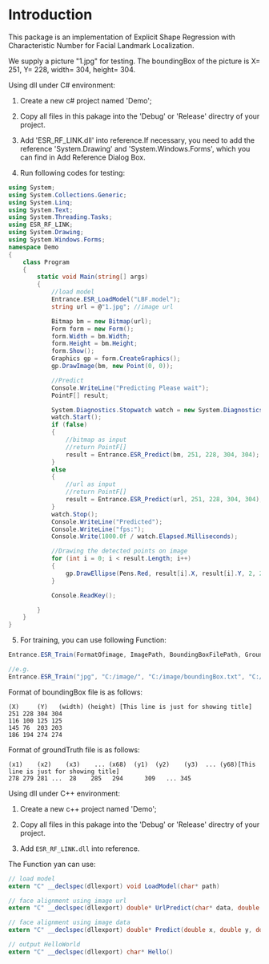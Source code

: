 # Introduction

This package is an implementation of Explicit Shape Regression with Characteristic Number for Facial Landmark Localization.

We supply a  picture "1.jpg" for testing. The boundingBox of the picture is X= 251, Y= 228, width= 304, height= 304.

Using dll under C# environment:

1. Create a new c# project named 'Demo';

2. Copy all files in this pakage into the 'Debug' or 'Release' directry of your project.

3. Add 'ESR_RF_LINK.dll' into reference.If necessary, you need to add the reference 'System.Drawing' and 'System.Windows.Forms', which you can find in Add Reference Dialog Box.

4. Run following codes for testing:
```C#
using System;
using System.Collections.Generic;
using System.Linq;
using System.Text;
using System.Threading.Tasks;
using ESR_RF_LINK;
using System.Drawing;
using System.Windows.Forms;
namespace Demo
{
    class Program
    {
        static void Main(string[] args)
        {
            //load model
            Entrance.ESR_LoadModel("LBF.model");
            string url = @"1.jpg"; //image url

            Bitmap bm = new Bitmap(url);
            Form form = new Form();
            form.Width = bm.Width;
            form.Height = bm.Height;
            form.Show();
            Graphics gp = form.CreateGraphics();
            gp.DrawImage(bm, new Point(0, 0));

            //Predict
            Console.WriteLine("Predicting Please wait");
            PointF[] result;

            System.Diagnostics.Stopwatch watch = new System.Diagnostics.Stopwatch();
            watch.Start();
            if (false)
            {
                //bitmap as input
                //return PointF[]
                result = Entrance.ESR_Predict(bm, 251, 228, 304, 304);
            }
            else
            {
                //url as input
                //return PointF[]
                result = Entrance.ESR_Predict(url, 251, 228, 304, 304);
            }
            watch.Stop();
            Console.WriteLine("Predicted");
            Console.WriteLine("fps:");
            Console.Write(1000.0f / watch.Elapsed.Milliseconds);

            //Drawing the detected points on image
            for (int i = 0; i < result.Length; i++)
            {
                gp.DrawEllipse(Pens.Red, result[i].X, result[i].Y, 2, 2);
            }

            Console.ReadKey();

        }
    }
}
```
5. For training, you can use following Function:

```C#
Entrance.ESR_Train(FormatOfimage, ImagePath, BoundingBoxFilePath, GroundtruthFilePath, NumberOfImages);

//e.g.
Entrance.ESR_Train("jpg", "C:/image/", "C:/image/boundingBox.txt", "C:/image/groundTruth.txt", 486);
```
Format of boundingBox file is as follows:
```
(X)     (Y)   (width) (height) [This line is just for showing title]
251	228	304	304
116	100	125	125
145	76	203	203
186	194	274	274
```

Format of groundTruth file is as follows:
```
(x1)    (x2)    (x3)    ... (x68)  (y1)  (y2)    (y3)  ... (y68)[This line is just for showing title]
278	279	281	...  28    285	 294	  309   ... 345
```
Using dll under C++ environment:
1. Create a new c++ project named 'Demo';

2. Copy all files in this pakage into the 'Debug' or 'Release' directry of your project.

3. Add `ESR_RF_LINK.dll` into reference.

The Function yan can use:
```C#
// load model
extern "C" __declspec(dllexport) void LoadModel(char* path)

// face alignment using image url
extern "C" __declspec(dllexport) double* UrlPredict(char* data, double x, double y, double width, double height)

// face alignment using image data
extern "C" __declspec(dllexport) double* Predict(double x, double y, double width, double height, char* data,double imHeight,double imWidth)

// output HelloWorld
extern "C" __declspec(dllexport) char* Hello()
```
